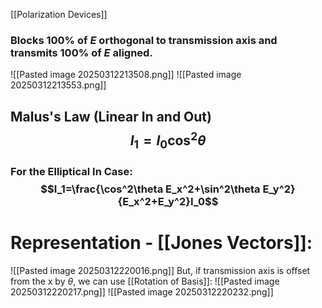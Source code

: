 [[Polarization Devices]]
### Blocks 100% of $E$ orthogonal to transmission axis and transmits 100% of $E$ aligned.
![[Pasted image 20250312213508.png]]
![[Pasted image 20250312213553.png]]
## Malus's Law (Linear In and Out)$$I_1=I_0\cos^2\theta$$
### For the Elliptical In Case:$$I_1=\frac{\cos^2\theta E_x^2+\sin^2\theta E_y^2}{E_x^2+E_y^2}I_0$$
# Representation - [[Jones Vectors]]:
![[Pasted image 20250312220016.png]]
But, if transmission axis is offset from the x by $\theta$, we can use [[Rotation of Basis]]:
![[Pasted image 20250312220217.png]]
![[Pasted image 20250312220232.png]]
